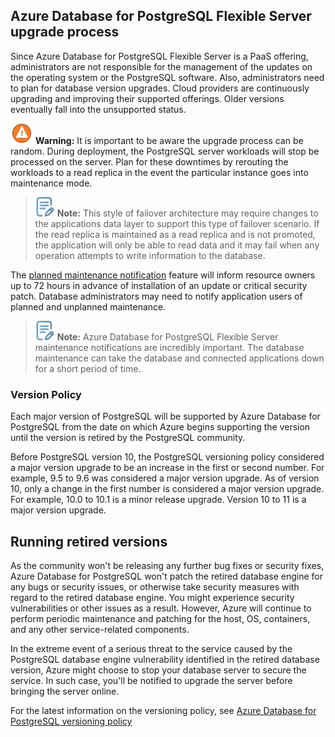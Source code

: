 ## Azure Database for PostgreSQL Flexible Server upgrade process

Since Azure Database for PostgreSQL Flexible Server is a PaaS offering, administrators are not responsible for the management of the updates on the operating system or the PostgreSQL software. Also, administrators need to plan for database version upgrades. Cloud providers are continuously upgrading and improving their supported offerings. Older versions eventually fall into the unsupported status.

![Warning](media/warning.png) **Warning:** It is important to be aware the upgrade process can be random. During deployment, the PostgreSQL server workloads will stop be processed on the server. Plan for these downtimes by rerouting the workloads to a read replica in the event the particular instance goes into maintenance mode.

>![Note icon](media/note.png "Note") **Note:** This style of failover architecture may require changes to the applications data layer to support this type of failover scenario. If the read replica is maintained as a read replica and is not promoted, the application will only be able to read data and it may fail when any operation attempts to write information to the database.

The [planned maintenance notification](https://learn.microsoft.com/azure/postgresql/flexible-server/concepts-monitoring#planned-maintenance-notification) feature will inform resource owners up to 72 hours in advance of installation of an update or critical security patch.  Database administrators may need to notify application users of planned and unplanned maintenance.

>![Note icon](media/note.png "Note") **Note:** Azure Database for PostgreSQL Flexible Server maintenance notifications are incredibly important.  The database maintenance can take the database and connected applications down for a short period of time.

### Version Policy

Each major version of PostgreSQL will be supported by Azure Database for PostgreSQL from the date on which Azure begins supporting the version until the version is retired by the PostgreSQL community.

Before PostgreSQL version 10, the PostgreSQL versioning policy considered a major version upgrade to be an increase in the first or second number. For example, 9.5 to 9.6 was considered a major version upgrade. As of version 10, only a change in the first number is considered a major version upgrade. For example, 10.0 to 10.1 is a minor release upgrade. Version 10 to 11 is a major version upgrade.

## Running retired versions

As the community won't be releasing any further bug fixes or security fixes, Azure Database for PostgreSQL won't patch the retired database engine for any bugs or security issues, or otherwise take security measures with regard to the retired database engine. You might experience security vulnerabilities or other issues as a result. However, Azure will continue to perform periodic maintenance and patching for the host, OS, containers, and any other service-related components.

In the extreme event of a serious threat to the service caused by the PostgreSQL database engine vulnerability identified in the retired database version, Azure might choose to stop your database server to secure the service. In such case, you'll be notified to upgrade the server before bringing the server online.

For the latest information on the versioning policy, see [Azure Database for PostgreSQL versioning policy](https://learn.microsoft.com/azure/postgresql/single-server/concepts-version-policy)

